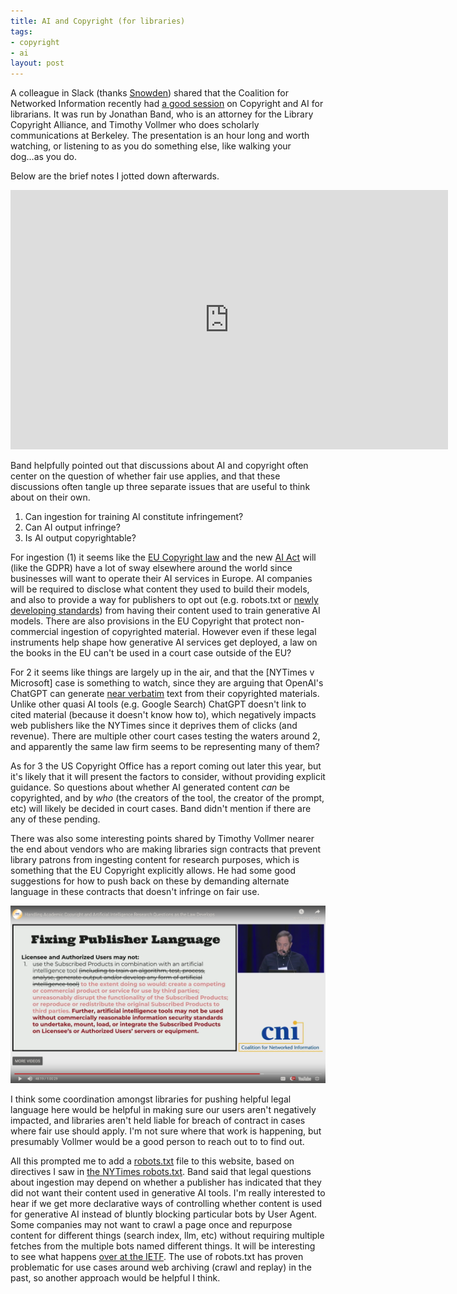 ```yaml
---
title: AI and Copyright (for libraries)
tags:
- copyright
- ai
layout: post
---
```


A colleague in Slack (thanks [Snowden]) shared that the Coalition for Networked Information recently had [a good session] on Copyright and AI for librarians. It was run by Jonathan Band, who is an attorney for the Library Copyright Alliance, and Timothy Vollmer who does scholarly communications at Berkeley. The presentation is an hour long and worth watching, or listening to as you do something else, like walking your dog...as you do.

Below are the brief notes I jotted down afterwards.

<iframe width="700" height="415" src="https://www.youtube.com/embed/GMttBH1oAD4?si=RfhVpGBaJID2tzLU" title="YouTube video player" frameborder="0" allow="accelerometer; autoplay; clipboard-write; encrypted-media; gyroscope; picture-in-picture; web-share" referrerpolicy="strict-origin-when-cross-origin" allowfullscreen></iframe>

Band helpfully pointed out that discussions about AI and copyright often center on the question of whether fair use applies, and that these discussions often tangle up three separate issues that are useful to think about on their own.

1. Can ingestion for training AI constitute infringement?
2. Can AI output infringe?
3. Is AI output copyrightable?

For ingestion (1) it seems like the [EU Copyright law] and the new [AI Act] will (like the GDPR) have a lot of sway elsewhere around the world since businesses will want to operate their AI services in Europe. AI companies will be required to disclose what content they used to build their models, and also to provide a way for publishers to opt out (e.g. robots.txt or [newly developing standards]) from having their content used to train generative AI models. There are also provisions in the EU Copyright that protect non-commercial ingestion of copyrighted material. However even if these legal instruments help shape how generative AI services get deployed, a law on the books in the EU can't be used in a court case outside of the EU? 

For 2 it seems like things are largely up in the air, and that the [NYTimes v Microsoft] case is something to watch, since they are arguing that OpenAI's ChatGPT can generate [near verbatim] text from their copyrighted materials. Unlike other quasi AI tools (e.g. Google Search) ChatGPT doesn't link to cited material (because it doesn't know how to), which negatively impacts web publishers like the NYTimes since it deprives them of clicks (and revenue). There are multiple other court cases testing the waters around 2, and apparently the same law firm seems to be representing many of them? 

As for 3 the US Copyright Office has a report coming out later this year, but it's likely that it will  present the factors to consider, without providing explicit guidance. So questions about whether AI generated content *can* be copyrighted, and by *who* (the creators of the tool, the creator of the prompt, etc) will likely be decided in court cases. Band didn't mention if there are any of these pending.

There was also some interesting points shared by Timothy Vollmer nearer the end about vendors who are making libraries sign contracts that prevent library patrons from ingesting content for research purposes, which is something that the EU Copyright explicitly allows. He had some good suggestions for how to push back on these by demanding alternate language in these contracts that doesn't infringe on fair use.

<img src="/images/ai-copyright.png" class="img-fluid">

I think some coordination amongst libraries for pushing helpful legal language here would be helpful in making sure our users aren't negatively impacted, and libraries aren't held liable for breach of contract in cases where fair use should apply. I'm not sure where that work is happening, but presumably Vollmer would be a good person to reach out to to find out.

All this prompted me to add a [robots.txt](https://inkdroid.org/robots.txt) file to this website, based on directives I saw in [the NYTimes robots.txt](https://www.nytimes.com/robots.txt). Band said that  legal questions about ingestion may depend on whether a publisher has indicated that they did not want their content used in generative AI tools. I'm really interested to hear if we get more declarative ways of controlling whether content is used for generative AI instead of bluntly blocking particular bots by User Agent. Some companies may not want to crawl a page once and repurpose content for different things (search index, llm, etc) without requiring multiple fetches from the multiple bots named different things. It will be interesting to see what happens [over at the IETF]. The use of robots.txt has proven problematic for use cases around web archiving (crawl and replay) in the past, so another approach would be helpful I think.

[Snowden]: https://snowdenbecker.com/
[a good session]: https://www.cni.org/topics/intellectual-property/handling-academic-copyright-and-artificial-intelligence-research-questions-as-the-law-develops
[EU Copyright law]: https://en.wikipedia.org/wiki/Directive_on_Copyright_in_the_Digital_Single_Market  
[AI Act]: https://en.wikipedia.org/wiki/Artificial_Intelligence_Act
[newly developing standards]: https://www.mnot.net/blog/2024/04/21/ai-control
[New York Times v OpenAI]: https://www.nytimes.com/2023/12/27/business/media/new-york-times-open-ai-microsoft-lawsuit.html
[near verbatim]: https://nytco-assets.nytimes.com/2023/12/Lawsuit-Document-dkt-1-68-Ex-J.pdf
[over at the IETF]: https://www.mnot.net/blog/2024/04/21/ai-control
